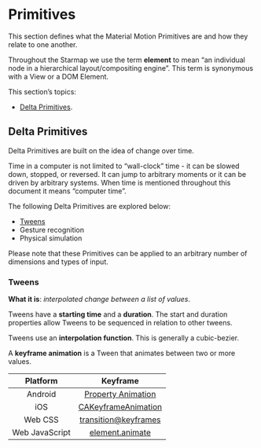 # Primitives

This section defines what the Material Motion Primitives are and how they relate
to one another.

Throughout the Starmap we use the term **element** to mean “an individual node
in a hierarchical layout/compositing engine”. This term is synonymous with a
View or a DOM Element.

This section’s topics:

- [Delta Primitives](#delta-primitives).

## Delta Primitives

Delta Primitives are built on the idea of change over time.

Time in a computer is not limited to “wall-clock” time - it can be slowed down,
stopped, or reversed. It can jump to arbitrary moments or it can be driven by
arbitrary systems. When time is mentioned throughout this document it means
“computer time”.

The following Delta Primitives are explored below:

- [Tweens](#tweens)
- Gesture recognition
- Physical simulation

Please note that these Primitives can be applied to an arbitrary number of
dimensions and types of input.

### Tweens

**What it is**: *interpolated change between a list of values*.

Tweens have a **starting time** and a **duration**. The start and duration
properties allow Tweens to be sequenced in relation to other tweens.

Tweens use an **interpolation function**. This is generally a cubic-bezier.

A **keyframe animation** is a Tween that animates between two or more values.

| Platform | Keyframe |
|:--------:|:--------:|
| Android | [Property Animation](http://developer.android.com/guide/topics/graphics/prop-animation.html) |
| iOS | [CAKeyframeAnimation](https://developer.apple.com/library/mac/documentation/GraphicsImaging/Reference/CAKeyframeAnimation_class/) |
| Web CSS | [transition](https://developer.mozilla.org/en-US/docs/Web/CSS/transition)[@keyframes](https://developer.mozilla.org/en-US/docs/Web/CSS/@keyframes) |
| Web JavaScript | [element.animate](https://github.com/web-animations/web-animations-js/) |
